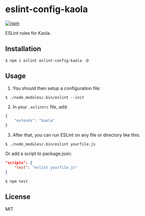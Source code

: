 # eslint-config-kaola

[![npm](https://img.shields.io/npm/v/eslint-config-kaola.svg?style=flat-square)]()

ESLint rules for Kaola.

## Installation

`$ npm i eslint eslint-config-kaola -D`

## Usage

1. You should then setup a configuration file:
```
$ ./node_modules/.bin/eslint --init
```

2. In your `.eslintrc` file, add:
```js
{
    "extends": "kaola"
}
```

3. After that, you can run ESLint on any file or directory like this:
```
$ ./node_modules/.bin/eslint yourfile.js
```
Or add a script to package.json:
```json
"scripts": {
    "test": "eslint yourfile.js"
}
```
```shell
$ npm test
```

## License

MIT
